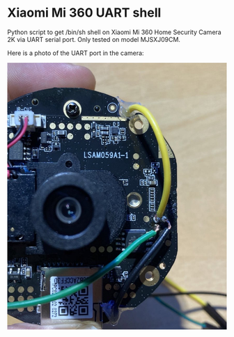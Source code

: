 # Xiaomi Mi 360 UART shell

Python script to get /bin/sh shell on Xiaomi Mi 360 Home Security Camera 2K via UART serial port. Only tested on model MJSXJ09CM.

Here is a photo of the UART port in the camera:

![UART port in model MJSXJ09CM](https://raw.githubusercontent.com/hacefresko/Xiaomi-Mi-360-UART-shell/master/UART.JPG)
